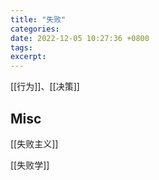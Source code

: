 ```yaml
---
title: "失败"
categories:
date: 2022-12-05 10:27:36 +0800
tags:
excerpt:
---
```


[[行为]]、[[决策]]





## Misc

[[失败主义]]

[[失败学]]





